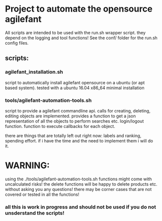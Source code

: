 # Project to automate the opensource agilefant

All scripts are intended to be used with the run.sh wrapper script. they depend on the logging and tool functions! See the conf/ folder for the run.sh config files.

## scripts:

### agilefant_installation.sh

script to automatically install agilefant opensource on a ubuntu (or apt based system). tested with a ubuntu 16.04 x86_64 minimal installation

### tools/agilefant-automation-tools.sh

script to provide a agilefant commandline api. calls for creating, deleting, editing objects are implemented. provides a function to get a json representation of all the objects to perform searches etc. login/logout function. function to execute callbacks for each object.

there are things that are totally left out right now: labels and ranking, spending effort. if i have the time and the need to implement them i will do it.

# WARNING:

using the ./tools/agilefant-automation-tools.sh functions might come with uncalculated risks! the delete functions will be happy to delete products etc. without asking you any questions! there may be corner cases that are not covered or tested in all the functions!

### all this is work in progress and should not be used if you do not unsderstand the scripts! 